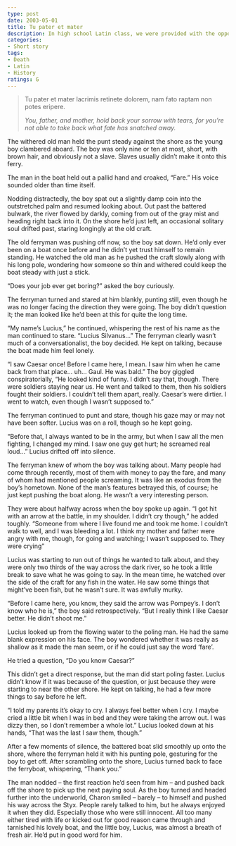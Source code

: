 ```yaml
---
type: post
date: 2003-05-01
title: Tu pater et mater
description: In high school Latin class, we were provided with the opportunity to clean coins from ancient Rome. This program was put forth by ACE, Ancient Coins for Education. As part of this program, an essay contest was put on regarding inscriptions, as inscriptions were studied along with the coins. My teacher at the time, Ms. Gibert, had me participate. The idea was to write an essay in 1st or 3rd person from the point of view of the person whom the inscription was for, by, or a passerby reading the inscription. Here's the result.
categories:
- Short story
tags:
- Death
- Latin
- History
ratings: G
---
```


> Tu pater et mater lacrimis retinete dolorem, nam fato raptam non potes eripere.
>
> *You, father, and mother, hold back your sorrow with tears, for you’re not able to take back what fate has snatched away.*

The withered old man held the punt steady against the shore as the young boy clambered aboard. The boy was only nine or ten at most, short, with brown hair, and obviously not a slave. Slaves usually didn’t make it onto this ferry.

The man in the boat held out a pallid hand and croaked, “Fare.” His voice sounded older than time itself.

Nodding distractedly, the boy spat out a slightly damp coin into the outstretched palm and resumed looking about. Out past the battered bulwark, the river flowed by darkly, coming from out of the gray mist and heading right back into it. On the shore he’d just left, an occasional solitary soul drifted past, staring longingly at the old craft.

The old ferryman was pushing off now, so the boy sat down. He’d only ever been on a boat once before and he didn’t yet trust himself to remain standing. He watched the old man as he pushed the craft slowly along with his long pole, wondering how someone so thin and withered could keep the boat steady with just a stick.

“Does your job ever get boring?” asked the boy curiously.

The ferryman turned and stared at him blankly, punting still, even though he was no longer facing the direction they were going. The boy didn’t question it; the man looked like he’d been at this for quite the long time.

“My name’s Lucius,” he continued, whispering the rest of his name as the man continued to stare. “Lucius Silvanus…” The ferryman clearly wasn’t much of a conversationalist, the boy decided. He kept on talking, because the boat made him feel lonely.

“I saw Caesar once! Before I came here, I mean. I saw him when he came back from that place… uh… Gaul. He was bald.” The boy giggled conspiratorially, “He looked kind of funny. I didn’t say that, though. There were soldiers staying near us. He went and talked to them, then his soldiers fought their soldiers. I couldn’t tell them apart, really. Caesar’s were dirtier. I went to watch, even though I wasn’t supposed to.”

The ferryman continued to punt and stare, though his gaze may or may not have been softer. Lucius was on a roll, though so he kept going.

“Before that, I always wanted to be in the army, but when I saw all the men fighting, I changed my mind. I saw one guy get hurt; he screamed real loud…” Lucius drifted off into silence.

The ferryman knew of whom the boy was talking about. Many people had come through recently, most of them with money to pay the fare, and many of whom had mentioned people screaming. It was like an exodus from the boy’s hometown. None of the man’s features betrayed this, of course; he just kept pushing the boat along. He wasn’t a very interesting person.

They were about halfway across when the boy spoke up again. “I got hit with an arrow at the battle, in my shoulder. I didn’t cry though,” he added toughly. “Someone from where I live found me and took me home. I couldn’t walk to well, and I was bleeding a lot. I think my mother and father were angry with me, though, for going and watching; I wasn’t supposed to. They were crying”

Lucius was starting to run out of things he wanted to talk about, and they were only two thirds of the way across the dark river, so he took a little break to save what he was going to say. In the mean time, he watched over the side of the craft for any fish in the water. He saw some things that might’ve been fish, but he wasn’t sure. It was awfully murky.

“Before I came here, you know, they said the arrow was Pompey’s. I don’t know who he is,” the boy said retrospectively. “But I really think I like Caesar better. He didn’t shoot me.”

Lucius looked up from the flowing water to the poling man. He had the same blank expression on his face. The boy wondered whether it was really as shallow as it made the man seem, or if he could just say the word ‘fare’.

He tried a question, “Do you know Caesar?”

This didn’t get a direct response, but the man did start poling faster. Lucius didn’t know if it was because of the question, or just because they were starting to near the other shore. He kept on talking, he had a few more things to say before he left.

“I told my parents it’s okay to cry. I always feel better when I cry. I maybe cried a little bit when I was in bed and they were taking the arrow out. I was dizzy then, so I don’t remember a whole lot.” Lucius looked down at his hands, “That was the last I saw them, though.”

After a few moments of silence, the battered boat slid smoothly up onto the shore, where the ferryman held it with his punting pole, gesturing for the boy to get off. After scrambling onto the shore, Lucius turned back to face the ferryboat, whispering, “Thank you.”

The man nodded – the first reaction he’d seen from him – and pushed back off the shore to pick up the next paying soul. As the boy turned and headed further into the underworld, Charon smiled – barely – to himself and pushed his way across the Styx. People rarely talked to him, but he always enjoyed it when they did. Especially those who were still innocent. All too many either tired with life or kicked out for good reason came through and tarnished his lovely boat, and the little boy, Lucius, was almost a breath of fresh air. He’d put in good word for him.
